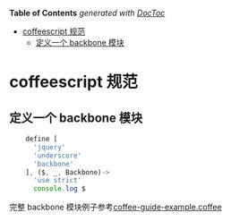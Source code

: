 <!-- START doctoc generated TOC please keep comment here to allow auto update -->
<!-- DON'T EDIT THIS SECTION, INSTEAD RE-RUN doctoc TO UPDATE -->
**Table of Contents**  *generated with [DocToc](http://doctoc.herokuapp.com/)*

- [coffeescript 规范](#coffeescript-规范)
  - [定义一个 backbone 模块](#定义一个-backbone-模块)

<!-- END doctoc generated TOC please keep comment here to allow auto update -->

# coffeescript 规范

## 定义一个 backbone 模块
``` javascript
    define [
      'jquery'
      'underscore'
      'backbone'
    ], ($, _, Backbone)->
      'use strict'
      console.log $
``` 

完整 backbone 模块例子参考[coffee-guide-example.coffee](coffee-guide-example.coffee)